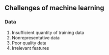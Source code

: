 ## Challenges of machine learning

### Data

1. Insufficient quantity of training data
2. Nonrepresentative data
3. Poor quality data
4. Irrelevant features
